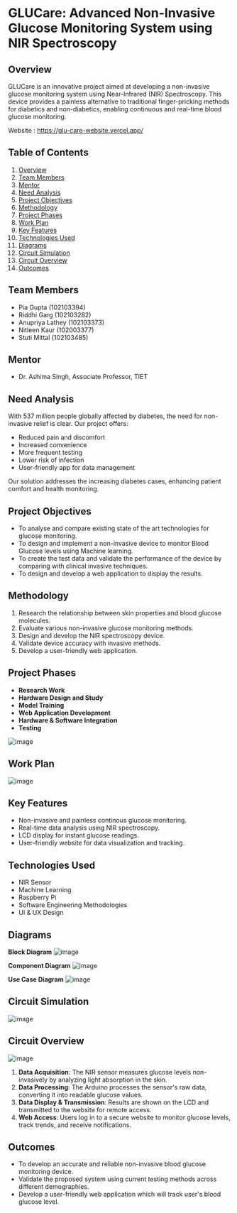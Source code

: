 # GLUCare: Advanced Non-Invasive Glucose Monitoring System using NIR Spectroscopy

## Overview
GLUCare is an innovative project aimed at developing a non-invasive glucose monitoring system using Near-Infrared (NIR) Spectroscopy. This device provides a painless alternative to traditional finger-pricking methods for diabetics and non-diabetics, enabling continuous and real-time blood glucose monitoring.

Website : https://glu-care-website.vercel.app/

## Table of Contents
1. [Overview](#overview)
2. [Team Members](#team-members)
3. [Mentor](#mentor)
4. [Need Analysis](#need-analysis)
5. [Project Objectives](#project-objectives)
6. [Methodology](#methodology)
7. [Project Phases](#project-phases)
8. [Work Plan](#work-plan)
9. [Key Features](#key-features)
10. [Technologies Used](#technologies-used)
11. [Diagrams](#diagrams)
12. [Circuit Simulation](#circuit-simulation)
13. [Circuit Overview](#circuit-overview)
14. [Outcomes](#outcomes)

## Team Members
- Pia Gupta (102103394)
- Riddhi Garg (102103282)
- Anupriya Lathey (102103373)
- Nitleen Kaur (102003377)
- Stuti Mittal (102103485)

## Mentor
- Dr. Ashima Singh, Associate Professor, TIET

## Need Analysis
With 537 million people globally affected by diabetes, the need for non-invasive relief is clear. Our project offers:

- Reduced pain and discomfort
- Increased convenience
- More frequent testing
- Lower risk of infection
- User-friendly app for data management

Our solution addresses the increasing diabetes cases, enhancing patient comfort and health monitoring.

## Project Objectives
- To analyse and compare existing state of the art technologies for glucose monitoring.
- To design and implement a non-invasive device to monitor Blood Glucose levels using Machine learning.
- To create the test data and validate the performance of the device by comparing with clinical invasive techniques.
- To design and develop a web application to display the results.

## Methodology
1. Research the relationship between skin properties and blood glucose molecules.
2. Evaluate various non-invasive glucose monitoring methods.
3. Design and develop the NIR spectroscopy device.
4. Validate device accuracy with invasive methods.
5. Develop a user-friendly web application.

## Project Phases
- **Research Work**
- **Hardware Design and Study**
- **Model Training**
- **Web Application Development**
- **Hardware & Software Integration**
- **Testing**

![image](https://github.com/pia-gupta27/capstone-GLUCare/assets/138195849/84a5b60d-a084-4e80-838c-88d2310daa4e)

## Work Plan

![image](https://github.com/pia-gupta27/capstone-GLUCare/assets/138195849/fc735090-dcbe-4cd1-b2da-21089e4807f3)

## Key Features
- Non-invasive and painless continous glucose monitoring.
- Real-time data analysis using NIR spectroscopy.
- LCD display for instant glucose readings.
- User-friendly website for data visualization and tracking.

## Technologies Used
- NIR Sensor
- Machine Learning
- Raspberry Pi
- Software Engineering Methodologies 
- UI & UX Design

## Diagrams

**Block Diagram**
![image](https://github.com/user-attachments/assets/f417d889-a859-4ddc-b8cc-28a41a6d2d27)

**Component Diagram**
![image](https://github.com/user-attachments/assets/e5e25cc4-2b6e-47f7-81e6-d5a8541d7096)

**Use Case Diagram**
![image](https://github.com/user-attachments/assets/93d2c592-7914-492d-9399-a37886106cb9)


## Circuit Simulation

![image](https://github.com/user-attachments/assets/c443fa89-972d-41c0-90d2-3c8c34ed4643)


## Circuit Overview

![image](https://github.com/user-attachments/assets/644a32ca-1715-4946-af98-34d9ced70b77)

1. **Data Acquisition**: The NIR sensor measures glucose levels non-invasively by analyzing light absorption in the skin.
2. **Data Processing**: The Arduino processes the sensor's raw data, converting it into readable glucose values.
3. **Data Display & Transmission**: Results are shown on the LCD and transmitted to the website for remote access.
4. **Web Access**: Users log in to a secure website to monitor glucose levels, track trends, and receive notifications.

## Outcomes
- To develop an accurate and reliable non-invasive blood glucose monitoring device.
- Validate the proposed system using current testing methods across different demographies. 
- Develop a user-friendly web application which will track user's blood glucose level.

